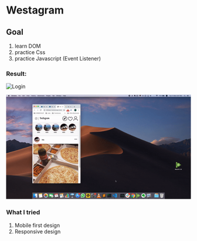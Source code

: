 # Westagram

## Goal

1. learn DOM
2. practice Css
3. practice Javascript (Event Listener)

### Result:

![Login](demo/login.gif)

![Demo](demo/demo.gif)

### What I tried

1. Mobile first design
2. Responsive design
